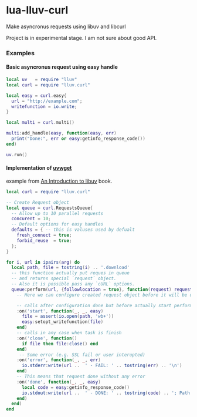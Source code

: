 # lua-lluv-curl
Make asyncronus requests using libuv and libcurl

Project is in experimental stage. I am not sure about good API.

### Examples

#### Basic asyncronus request using easy handle
```Lua
local uv   = require "lluv"
local curl = require "lluv.curl"

local easy = curl.easy{
  url = "http://example.com";
  writefunction = io.write;
}

local multi = curl.multi()

multi:add_handle(easy, function(easy, err)
  print("Done:", err or easy:getinfo_response_code())
end)

uv.run()
```

#### Implementation of [uvwget](http://nikhilm.github.io/uvbook/utilities.html#external-i-o-with-polling)
example from [An Introduction to libuv](http://nikhilm.github.io/uvbook/index.html) book.
```Lua
local curl = require "lluv.curl"

-- Create Request object
local queue = curl.RequestsQueue{
  -- Allow up to 10 parallel requests
  concurent = 10;
  -- Default options for easy handles
  defaults = { -- this is valuses used by defualt
    fresh_connect = true;
    forbid_reuse  = true;
  };
}

for i, url in ipairs(arg) do
  local path, file = tostring(i) .. '.download'
  -- this function actually put reques in queue
  -- and returns special `request` object.
  -- Also it is possible pass any `cURL` options.
  queue:perform(url, {followlocation = true}, function(request) request
    -- Here we can configure created request object before it will be used

    -- calls after configuration done but before actually start perform
    :on('start', function(_, _, easy)
      file = assert(io.open(path, 'wb+'))
      easy:setopt_writefunction(file)
    end)
    -- calls in any case when task is finish
    :on('close', function()
      if file then file:close() end
    end)
     -- Some error (e.g. SSL fail or user interupted)
    :on('error', function(_, _, err)
      io.stderr:write(url ..  ' - FAIL: ' .. tostring(err) .. '\n')
    end)
    -- This means that request done without any error
    :on('done', function(_, _, easy)
      local code = easy:getinfo_response_code()
      io.stdout:write(url ..  ' - DONE: ' .. tostring(code) .. '; Path: ' ..path .. '\n')
    end)
  end)
end
```
